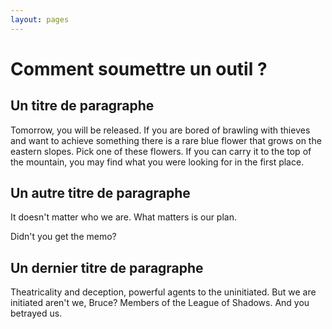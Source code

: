 ```yaml
---
layout: pages
---
```


Comment soumettre un outil ?
========

Un titre de paragraphe
------------

Tomorrow, you will be released. If you are bored of brawling with thieves and want to achieve something there is a rare blue flower that grows on the eastern slopes. Pick one of these flowers. If you can carry it to the top of the mountain, you may find what you were looking for in the first place.

Un autre titre de paragraphe
-----------

It doesn't matter who we are. What matters is our plan.

Didn't you get the memo?

Un dernier titre de paragraphe
-----------

Theatricality and deception, powerful agents to the uninitiated. But we are initiated aren't we, Bruce? Members of the League of Shadows. And you betrayed us.

